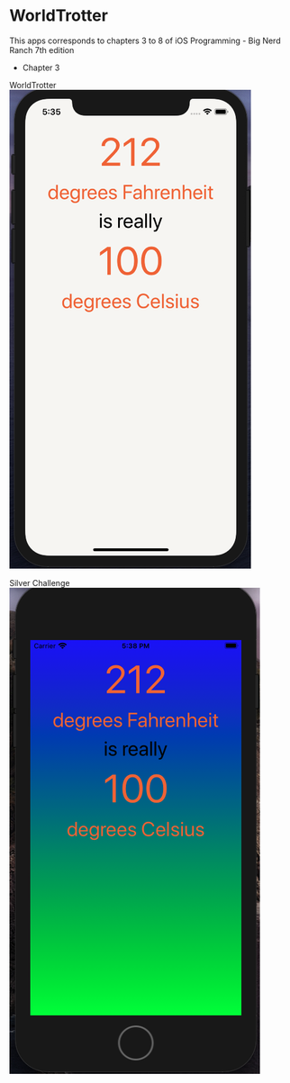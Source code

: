 # WorldTrotter 

This apps corresponds to chapters 3 to 8 of
iOS Programming - Big Nerd Ranch 7th edition

- Chapter 3 

WorldTrotter
![World Trotter](https://github.com/Reddyforcode/iOS-train---WorldTrotter/blob/master/chapter3.png)


Silver Challenge
![Silver Challenge](https://github.com/Reddyforcode/iOS-train---WorldTrotter/blob/master/chapter3-silverChallenge.png)

